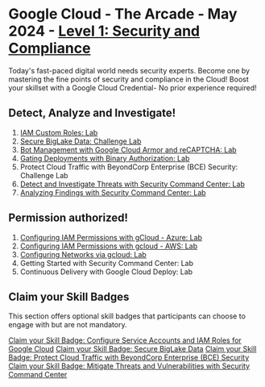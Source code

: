 # Google Cloud - The Arcade - May 2024 - [Level 1: Security and Compliance](https://www.cloudskillsboost.google/games/5058)

Today's fast-paced digital world needs security experts. Become one by mastering the fine points of security and compliance in the Cloud! Boost your skillset with a Google Cloud Credential- No prior experience required!

## Detect, Analyze and Investigate!

1. [IAM Custom Roles: Lab](./Labs/GSP190%20-%20IAM%20Custom%20Roles/README.md)
2. [Secure BigLake Data: Challenge Lab](./Labs/ARC1290%20-0%20Secure0%20BigLake0%20Data0%20Challenge0%20Lab/README.md)
3. [Bot Management with Google Cloud Armor and reCAPTCHA: Lab](./Labs/GSP877%20-%20Bot%20Management%20with%20Google%20Cloud%20Armor%20and%20reCAPTCHA/README.md)
4. [Gating Deployments with Binary Authorization: Lab](./Labs/GSP1183%20-%20Gating%20Deployments%20with%20Binary%20Authorization/README.md)
5. Protect Cloud Traffic with BeyondCorp Enterprise (BCE) Security: Challenge Lab
6. [Detect and Investigate Threats with Security Command Center: Lab](./Labs/GSP1125%20-%20Detect%20and%20Investigate%20Threats%20with%20Security%20Command%20Center/README.md)
7. [Analyzing Findings with Security Command Center: Lab](./Labs/GSP1164%20-%20Analyzing%20Findings%20with%20Security%20Command%20Center/README.md)

## Permission authorized!

1. [Configuring IAM Permissions with gCloud - Azure: Lab](./Labs/GSP1119%20-%20Configuring%20IAM%20Permissions%20with%20gCloud%20-%20Azure/README.md)
2. [Configuring IAM Permissions with gcloud - AWS: Lab](./Labs/GSP1126%20-%20Configuring%20IAM%20Permissions%20with%20gcloud%20-%20AWS/README.md)
3. [Configuring Networks via gcloud: Lab](./Labs/GSP630%20-%20Configuring%20Networks%20via%20gcloud/README.md)
4. Getting Started with Security Command Center: Lab
5. Continuous Delivery with Google Cloud Deploy: Lab

## Claim your Skill Badges
This section offers optional skill badges that participants can choose to engage with but are not mandatory.

[Claim your Skill Badge: Configure Service Accounts and IAM Roles for Google Cloud](https://www.cloudskillsboost.google/course_templates/702?utm_source=qwiklabs&utm_medium=gametemplate&utm_campaign=arcade24-may-level1)
[Claim your Skill Badge: Secure BigLake Data](https://www.cloudskillsboost.google/course_templates/751?utm_source=qwiklabs&utm_medium=gametemplate&utm_campaign=arcade24-may-level1)
[Claim your Skill Badge: Protect Cloud Traffic with BeyondCorp Enterprise (BCE) Security](https://www.cloudskillsboost.google/course_templates/784?utm_source=qwiklabs&utm_medium=gametemplate&utm_campaign=arcade24-may-level1)
[Claim your Skill Badge: Mitigate Threats and Vulnerabilities with Security Command Center](https://www.cloudskillsboost.google/course_templates/759?utm_source=qwiklabs&utm_medium=gametemplate&utm_campaign=arcade24-may-level1)

#
